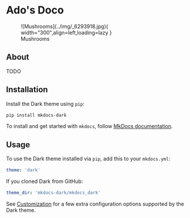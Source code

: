 # Ado's Doco

<figure markdown>
  ![Mushrooms](../img/_6293918.jpg){ width="300",align=left,loading=lazy }
  <figcaption>Mushrooms</figcaption>
</figure>

## About

TODO

## Installation

Install the  Dark theme using `pip`:

``` sh
pip install mkdocs-dark
```

To install and get started with `mkdocs`, follow [MkDocs documentation](http://www.mkdocs.org/#installation).

## Usage

To use the  Dark theme installed via `pip`, add this to your `mkdocs.yml`:

``` yaml
theme: 'dark'
```

If you cloned  Dark from GitHub:

``` yaml
theme_dir: 'mkdocs-dark/mkdocs_dark'
```

See [Customization](customization.md) for a few extra configuration options
supported by the  Dark theme.
